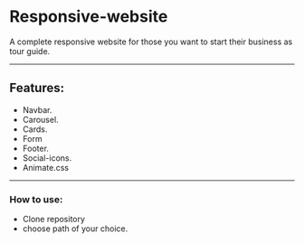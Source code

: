 # Responsive-website

A complete responsive website for those you want to start their business as tour guide.

---
## Features:
* Navbar.
* Carousel.
* Cards.
* Form
* Footer.
* Social-icons.
* Animate.css
---

### How to use:
* Clone repository
* choose path of your choice.

